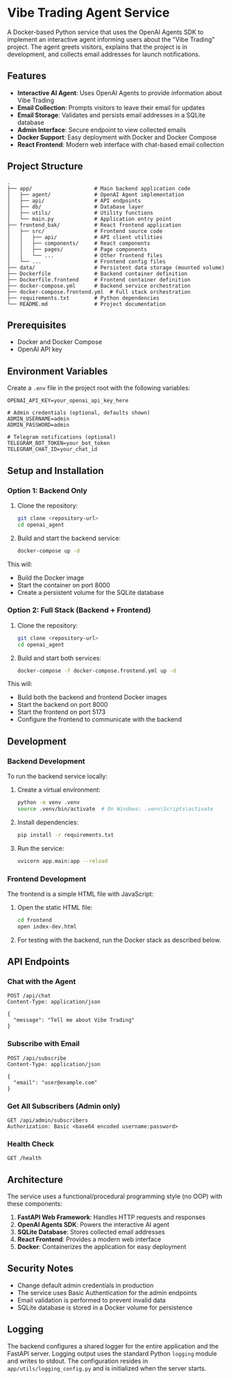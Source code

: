 # Vibe Trading Agent Service

A Docker-based Python service that uses the OpenAI Agents SDK to implement an interactive agent informing users about the "Vibe Trading" project. The agent greets visitors, explains that the project is in development, and collects email addresses for launch notifications.

## Features

- **Interactive AI Agent**: Uses OpenAI Agents to provide information about Vibe Trading
- **Email Collection**: Prompts visitors to leave their email for updates
- **Email Storage**: Validates and persists email addresses in a SQLite database
- **Admin Interface**: Secure endpoint to view collected emails
- **Docker Support**: Easy deployment with Docker and Docker Compose
- **React Frontend**: Modern web interface with chat-based email collection

## Project Structure

```
.
├── app/                    # Main backend application code
│   ├── agent/              # OpenAI Agent implementation
│   ├── api/                # API endpoints
│   ├── db/                 # Database layer
│   ├── utils/              # Utility functions
│   └── main.py             # Application entry point
├── frontend_bak/           # React frontend application
│   ├── src/                # Frontend source code
│   │   ├── api/            # API client utilities
│   │   ├── components/     # React components
│   │   ├── pages/          # Page components
│   │   └── ...             # Other frontend files
│   └── ...                 # Frontend config files
├── data/                   # Persistent data storage (mounted volume)
├── Dockerfile              # Backend container definition
├── Dockerfile.frontend     # Frontend container definition
├── docker-compose.yml      # Backend service orchestration
├── docker-compose.frontend.yml  # Full stack orchestration
├── requirements.txt        # Python dependencies
└── README.md               # Project documentation
```

## Prerequisites

- Docker and Docker Compose
- OpenAI API key

## Environment Variables

Create a `.env` file in the project root with the following variables:

```
OPENAI_API_KEY=your_openai_api_key_here

# Admin credentials (optional, defaults shown)
ADMIN_USERNAME=admin
ADMIN_PASSWORD=admin

# Telegram notifications (optional)
TELEGRAM_BOT_TOKEN=your_bot_token
TELEGRAM_CHAT_ID=your_chat_id
```

## Setup and Installation

### Option 1: Backend Only

1. Clone the repository:
   ```bash
   git clone <repository-url>
   cd openai_agent
   ```

2. Build and start the backend service:
   ```bash
   docker-compose up -d
   ```

This will:
- Build the Docker image
- Start the container on port 8000
- Create a persistent volume for the SQLite database

### Option 2: Full Stack (Backend + Frontend)

1. Clone the repository:
   ```bash
   git clone <repository-url>
   cd openai_agent
   ```

2. Build and start both services:
   ```bash
   docker-compose -f docker-compose.frontend.yml up -d
   ```

This will:
- Build both the backend and frontend Docker images
- Start the backend on port 8000
- Start the frontend on port 5173
- Configure the frontend to communicate with the backend

## Development

### Backend Development

To run the backend service locally:

1. Create a virtual environment:
   ```bash
   python -m venv .venv
   source .venv/bin/activate  # On Windows: .venv\Scripts\activate
   ```

2. Install dependencies:
   ```bash
   pip install -r requirements.txt
   ```

3. Run the service:
   ```bash
   uvicorn app.main:app --reload
   ```

### Frontend Development

The frontend is a simple HTML file with JavaScript:

1. Open the static HTML file:
   ```bash
   cd frontend
   open index-dev.html
   ```

2. For testing with the backend, run the Docker stack as described below.

## API Endpoints

### Chat with the Agent
```
POST /api/chat
Content-Type: application/json

{
  "message": "Tell me about Vibe Trading"
}
```

### Subscribe with Email
```
POST /api/subscribe
Content-Type: application/json

{
  "email": "user@example.com"
}
```

### Get All Subscribers (Admin only)
```
GET /api/admin/subscribers
Authorization: Basic <base64 encoded username:password>
```

### Health Check
```
GET /health
```

## Architecture

The service uses a functional/procedural programming style (no OOP) with these components:

1. **FastAPI Web Framework**: Handles HTTP requests and responses
2. **OpenAI Agents SDK**: Powers the interactive AI agent
3. **SQLite Database**: Stores collected email addresses
4. **React Frontend**: Provides a modern web interface
5. **Docker**: Containerizes the application for easy deployment

## Security Notes

- Change default admin credentials in production
- The service uses Basic Authentication for the admin endpoints
- Email validation is performed to prevent invalid data
- SQLite database is stored in a Docker volume for persistence

## Logging

The backend configures a shared logger for the entire application and the FastAPI server. Logging output uses the standard Python `logging` module and writes
to stdout. The configuration resides in `app/utils/logging_config.py` and is
initialized when the server starts.
